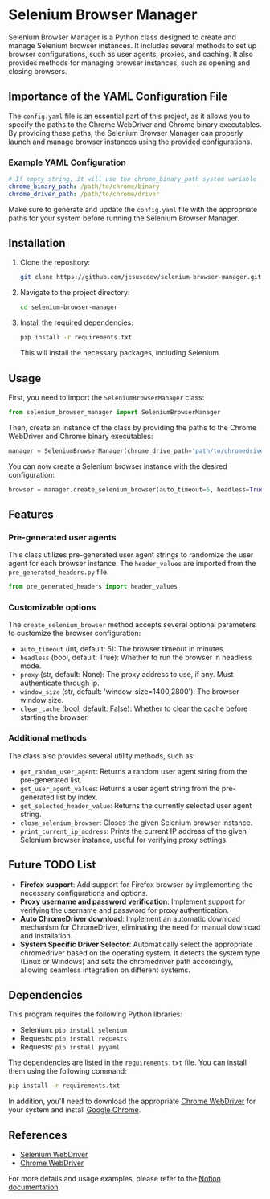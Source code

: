 # Selenium Browser Manager

Selenium Browser Manager is a Python class designed to create and manage Selenium browser instances. It includes several methods to set up browser configurations, such as user agents, proxies, and caching. It also provides methods for managing browser instances, such as opening and closing browsers.


## Importance of the YAML Configuration File

The `config.yaml` file is an essential part of this project, as it allows you to specify the paths to the Chrome WebDriver and Chrome binary executables. By providing these paths, the Selenium Browser Manager can properly launch and manage browser instances using the provided configurations.

### Example YAML Configuration

```yaml
# If empty string, it will use the chrome_binary_path system variable
chrome_binary_path: /path/to/chrome/binary
chrome_driver_path: /path/to/chrome/driver
```

Make sure to generate and update the `config.yaml` file with the appropriate paths for your system before running the Selenium Browser Manager.

## Installation

1. Clone the repository:

   ```bash
   git clone https://github.com/jesuscdev/selenium-browser-manager.git
   ```

2. Navigate to the project directory:

   ```bash
   cd selenium-browser-manager
   ```

3. Install the required dependencies:

   ```bash
   pip install -r requirements.txt
   ```

   This will install the necessary packages, including Selenium.

## Usage

First, you need to import the `SeleniumBrowserManager` class:

```python
from selenium_browser_manager import SeleniumBrowserManager
```

Then, create an instance of the class by providing the paths to the Chrome WebDriver and Chrome binary executables:

```python
manager = SeleniumBrowserManager(chrome_drive_path='path/to/chromedriver', binary_chrome_path='path/to/chrome')
```

You can now create a Selenium browser instance with the desired configuration:

```python
browser = manager.create_selenium_browser(auto_timeout=5, headless=True, proxy='proxy_address', window_size='window-size=1400,2800', clear_cache=False)
```

## Features

### Pre-generated user agents

This class utilizes pre-generated user agent strings to randomize the user agent for each browser instance. The `header_values` are imported from the `pre_generated_headers.py` file.

```python
from pre_generated_headers import header_values
```

### Customizable options

The `create_selenium_browser` method accepts several optional parameters to customize the browser configuration:

- `auto_timeout` (int, default: 5): The browser timeout in minutes.
- `headless` (bool, default: True): Whether to run the browser in headless mode.
- `proxy` (str, default: None): The proxy address to use, if any. Must authenticate through ip.
- `window_size` (str, default: 'window-size=1400,2800'): The browser window size.
- `clear_cache` (bool, default: False): Whether to clear the cache before starting the browser.

### Additional methods

The class also provides several utility methods, such as:

- `get_random_user_agent`: Returns a random user agent string from the pre-generated list.
- `get_user_agent_values`: Returns a user agent string from the pre-generated list by index.
- `get_selected_header_value`: Returns the currently selected user agent string.
- `close_selenium_browser`: Closes the given Selenium browser instance.
- `print_current_ip_address`: Prints the current IP address of the given Selenium browser instance, useful for verifying proxy settings.

## Future TODO List

- **Firefox support**: Add support for Firefox browser by implementing the necessary configurations and options.
- **Proxy username and password verification**: Implement support for verifying the username and password for proxy authentication.
- **Auto ChromeDriver download**: Implement an automatic download mechanism for ChromeDriver, eliminating the need for manual download and installation.
- **System Specific Driver Selector**: Automatically select the appropriate chromedriver based on the operating system. It detects the system type (Linux or Windows) and sets the chromedriver path accordingly, allowing seamless integration on different systems.

## Dependencies

This program requires the following Python libraries:

- Selenium: `pip install selenium`
- Requests: `pip install requests`
- Requests: `pip install pyyaml`

The dependencies are listed in the `requirements.txt` file. You can install them using the following command:

```bash
pip install -r requirements.txt
```

In addition, you'll need to download the appropriate [Chrome WebDriver](https://sites.google.com/a/chromium.org/chromedriver/downloads) for your system and install [Google Chrome](https://www.google.com/chrome/).

## References

- [Selenium WebDriver](https://www.selenium.dev/documentation/en/webdriver/)
- [Chrome WebDriver](https://sites.google.com/a/chromium.org/chromedriver/)

For more details and usage examples, please refer to the [Notion documentation](https://spectrum-denim-cba.notion.site/SeleniumManager-efdde885c24444b4b22eb7cd823cd927).